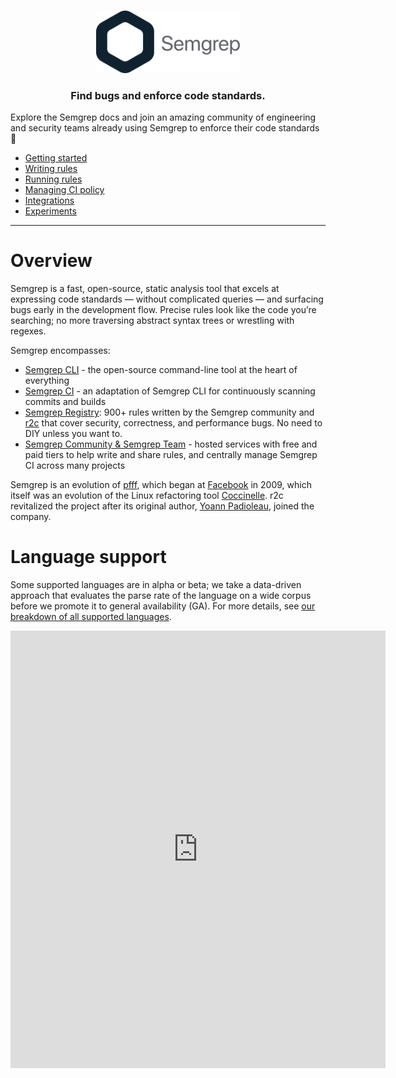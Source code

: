 </br>
<p align="center">
    <a href="https://semgrep.dev"><img src="https://raw.githubusercontent.com/returntocorp/semgrep/develop/semgrep.svg" height="100" alt="Semgrep logo"/></a>
</p>
<h3 align="center">Find bugs and enforce code standards.</h3>

Explore the Semgrep docs and join an amazing community of engineering and security teams already using Semgrep to enforce their code standards 🚀

- [Getting started](getting-started.md)
- [Writing rules](writing-rules/overview.md)
- [Running rules](running-rules.md)
- [Managing CI policy](managing-policy.md)
- [Integrations](integrations.md)
- [Experiments](experiments.md)

---

# Overview

Semgrep is a fast, open-source, static analysis tool that excels at expressing code standards — without complicated queries — and surfacing bugs early in the development flow. Precise rules look like the code you’re searching; no more traversing abstract syntax trees or wrestling with regexes.

Semgrep encompasses:

* [Semgrep CLI](https://github.com/returntocorp/semgrep) - the open-source command-line tool at the heart of everything
* [Semgrep CI](https://github.com/returntocorp/semgrep-action) - an adaptation of Semgrep CLI for continuously scanning commits and builds
* [Semgrep Registry](https://semgrep.dev/explore): 900+ rules written by the Semgrep community and [r2c](https://r2c.dev) that cover security, correctness, and performance bugs. No need to DIY unless you want to.
* [Semgrep Community & Semgrep Team](https://semgrep.dev/manage) - hosted services with free and paid tiers to help write and share rules, and centrally manage Semgrep CI across many projects

Semgrep is an evolution of [pfff](https://github.com/returntocorp/pfff/), which began at [Facebook](https://github.com/facebookarchive/pfff) in 2009, which itself was an evolution of the Linux refactoring tool [Coccinelle](https://en.wikipedia.org/wiki/Coccinelle_(software)). r2c revitalized the project after its original author, [Yoann Padioleau](https://github.com/aryx), joined the company.

# Language support

Some supported languages are in alpha or beta; we take a data-driven approach that evaluates the parse rate of the language on a wide corpus before we promote it to general availability (GA). For more details, see [our breakdown of all supported languages](status.md).

<div class="lang-container">
  <iframe width="600" height="700" frameBorder="0" src="https://dashboard.semgrep.dev/languages/table"></iframe>
</div>
